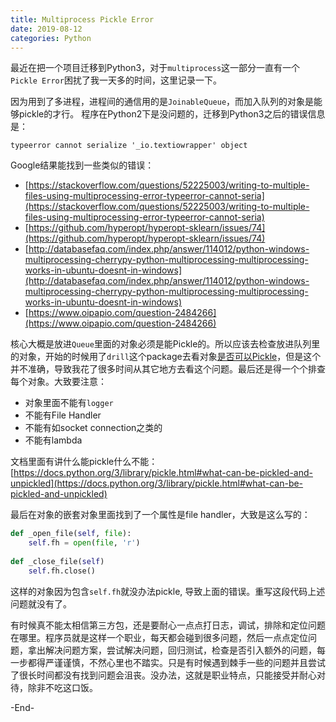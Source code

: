 ```yaml
---
title: Multiprocess Pickle Error
date: 2019-08-12
categories: Python
---
```


最近在把一个项目迁移到Python3，对于`multiprocess`这一部分一直有一个`Pickle Error`困扰了我一天多的时间，这里记录一下。

因为用到了多进程，进程间的通信用的是`JoinableQueue`，而加入队列的对象是能够pickle的才行。 程序在Python2下是没问题的，迁移到Python3之后的错误信息是：

```shell
typeerror cannot serialize '_io.textiowrapper' object
```

Google结果能找到一些类似的错误：

* [https://stackoverflow.com/questions/52225003/writing-to-multiple-files-using-multiprocessing-error-typeerror-cannot-seria](https://stackoverflow.com/questions/52225003/writing-to-multiple-files-using-multiprocessing-error-typeerror-cannot-seria)
* [https://github.com/hyperopt/hyperopt-sklearn/issues/74](https://github.com/hyperopt/hyperopt-sklearn/issues/74)
* [http://databasefaq.com/index.php/answer/114012/python-windows-multiprocessing-cherrypy-python-multiprocessing-multiprocessing-works-in-ubuntu-doesnt-in-windows](http://databasefaq.com/index.php/answer/114012/python-windows-multiprocessing-cherrypy-python-multiprocessing-multiprocessing-works-in-ubuntu-doesnt-in-windows)
* [https://www.oipapio.com/question-2484266](https://www.oipapio.com/question-2484266)

核心大概是放进`Queue`里面的对象必须是能Pickle的。所以应该去检查放进队列里的对象，开始的时候用了`drill`这个package去看对象[是否可以Pickle](https://stackoverflow.com/questions/17872056/how-to-check-if-an-object-is-pickleable)，但是这个并不准确，导致我花了很多时间从其它地方去看这个问题。最后还是得一个个排查每个对象。大致要注意：

* 对象里面不能有`logger`
* 不能有File Handler
* 不能有如socket connection之类的
* 不能有lambda

文档里面有讲什么能pickle什么不能：[https://docs.python.org/3/library/pickle.html#what-can-be-pickled-and-unpickled](https://docs.python.org/3/library/pickle.html#what-can-be-pickled-and-unpickled)

最后在对象的嵌套对象里面找到了一个属性是file handler，大致是这么写的：

```python
def _open_file(self, file):
    self.fh = open(file, 'r')
  
def _close_file(self)
    self.fh.close()
```

这样的对象因为包含`self.fh`就没办法pickle, 导致上面的错误。重写这段代码上述问题就没有了。

有时候真不能太相信第三方包，还是要耐心一点点打日志，调试，排除和定位问题在哪里。程序员就是这样一个职业，每天都会碰到很多问题，然后一点点定位问题，拿出解决问题方案，尝试解决问题，回归测试，检查是否引入额外的问题，每一步都得严谨谨慎，不然心里也不踏实。只是有时候遇到棘手一些的问题并且尝试了很长时间都没有找到问题会沮丧。没办法，这就是职业特点，只能接受并耐心对待，除非不吃这口饭。 

-End-
